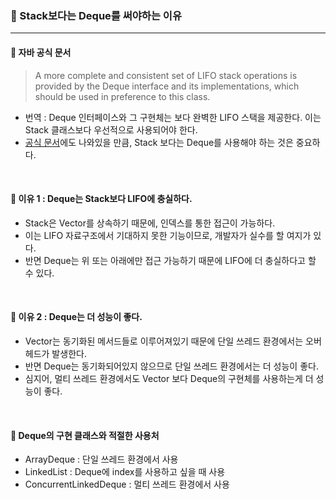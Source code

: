 ### 🔶 Stack보다는 Deque를 써야하는 이유	
---

#### 🔸 자바 공식 문서
> A more complete and consistent set of LIFO stack operations is provided by the Deque interface and its implementations, which should be used in preference to this class.

- 번역 : Deque 인터페이스와 그 구현체는 보다 완벽한 LIFO 스택을 제공한다. 이는 Stack 클래스보다 우선적으로 사용되어야 한다.
- [공식 문서](https://docs.oracle.com/en/java/javase/11/docs/api/java.base/java/util/Stack.html)에도 나와있을 만큼, Stack 보다는 Deque를 사용해야 하는 것은 중요하다.

<br>

#### 🔸 이유 1 : Deque는 Stack보다 LIFO에 충실하다.
- Stack은 Vector를 상속하기 때문에, 인덱스를 통한 접근이 가능하다.
- 이는 LIFO 자료구조에서 기대하지 못한 기능이므로, 개발자가 실수를 할 여지가 있다.
- 반면 Deque는 위 또는 아래에만 접근 가능하기 때문에 LIFO에 더 충실하다고 할 수 있다. 

<br>

#### 🔸 이유 2 : Deque는 더 성능이 좋다.
- Vector는 동기화된 메서드들로 이루어져있기 때문에 단일 쓰레드 환경에서는 오버헤드가 발생한다.
- 반면 Deque는 동기화되어있지 않으므로 단일 쓰레드 환경에서는 더 성능이 좋다.
- 심지어, 멀티 쓰레드 환경에서도 Vector 보다 Deque의 구현체를 사용하는게 더 성능이 좋다.

<br>

#### 🔸 Deque의 구현 클래스와 적절한 사용처
- ArrayDeque : 단일 쓰레드 환경에서 사용
- LinkedList : Deque에 index를 사용하고 싶을 때 사용
- ConcurrentLinkedDeque : 멀티 쓰레드 환경에서 사용
